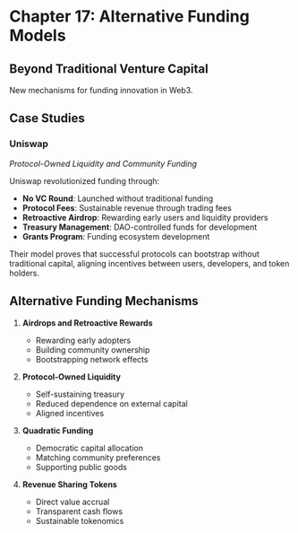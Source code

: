 # Chapter 17: Alternative Funding Models

## Beyond Traditional Venture Capital

New mechanisms for funding innovation in Web3.

## Case Studies

### Uniswap
*Protocol-Owned Liquidity and Community Funding*

Uniswap revolutionized funding through:

- **No VC Round**: Launched without traditional funding
- **Protocol Fees**: Sustainable revenue through trading fees
- **Retroactive Airdrop**: Rewarding early users and liquidity providers
- **Treasury Management**: DAO-controlled funds for development
- **Grants Program**: Funding ecosystem development

Their model proves that successful protocols can bootstrap without traditional capital, aligning incentives between users, developers, and token holders.

## Alternative Funding Mechanisms

1. **Airdrops and Retroactive Rewards**
   - Rewarding early adopters
   - Building community ownership
   - Bootstrapping network effects

2. **Protocol-Owned Liquidity**
   - Self-sustaining treasury
   - Reduced dependence on external capital
   - Aligned incentives

3. **Quadratic Funding**
   - Democratic capital allocation
   - Matching community preferences
   - Supporting public goods

4. **Revenue Sharing Tokens**
   - Direct value accrual
   - Transparent cash flows
   - Sustainable tokenomics